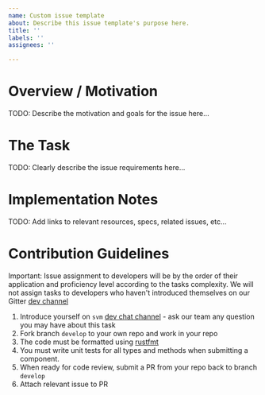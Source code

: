 ```yaml
---
name: Custom issue template
about: Describe this issue template's purpose here.
title: ''
labels: ''
assignees: ''

---
```


# Overview / Motivation
TODO: Describe the motivation and goals for the issue here...

# The Task
TODO: Clearly describe the issue requirements here...

# Implementation Notes
TODO: Add links to relevant resources, specs, related issues, etc...

# Contribution Guidelines
Important: Issue assignment to developers will be by the order of their application and proficiency level according to the tasks complexity. We will not assign tasks to developers who haven't introduced themselves on our Gitter [dev channel](https://gitter.im/spacemesh-os/svm)

1. Introduce yourself on `svm` [dev chat channel](https://gitter.im/spacemesh-os/svm) - ask our team any question you may have about this task
2. Fork branch `develop` to your own repo and work in your repo
3. The code must be formatted using [rustfmt](https://github.com/rust-lang/rustfmt)
4. You must write unit tests for all types and methods when submitting a component.
5. When ready for code review, submit a PR from your repo back to branch `develop`
6. Attach relevant issue to PR
